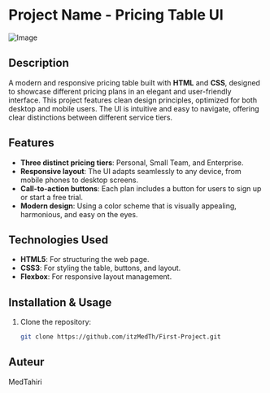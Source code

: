 # Project Name - Pricing Table UI

![Image](https://github.com/user-attachments/assets/7bb412f6-678b-4cff-bfc6-e328d81f756c)

## Description
A modern and responsive pricing table built with **HTML** and **CSS**, designed to showcase different pricing plans in an elegant and user-friendly interface. This project features clean design principles, optimized for both desktop and mobile users. The UI is intuitive and easy to navigate, offering clear distinctions between different service tiers.

## Features
- **Three distinct pricing tiers**: Personal, Small Team, and Enterprise.
- **Responsive layout**: The UI adapts seamlessly to any device, from mobile phones to desktop screens.
- **Call-to-action buttons**: Each plan includes a button for users to sign up or start a free trial.
- **Modern design**: Using a color scheme that is visually appealing, harmonious, and easy on the eyes.
  
## Technologies Used
- **HTML5**: For structuring the web page.
- **CSS3**: For styling the table, buttons, and layout.
- **Flexbox**: For responsive layout management.

## Installation & Usage
1. Clone the repository:
   ```bash
   git clone https://github.com/itzMedTh/First-Project.git

## Auteur
MedTahiri
